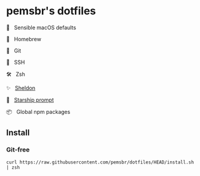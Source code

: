 # pemsbr's dotfiles

🍎 &nbsp; Sensible macOS defaults

🍺 &nbsp; Homebrew

🌳 &nbsp; Git

🔐 &nbsp; SSH

🛠 &nbsp; Zsh

✨ &nbsp; [Sheldon][sheldon]

💫 &nbsp; [Starship prompt][starship]

📦 &nbsp; Global npm packages

## Install

### Git-free

```
curl https://raw.githubusercontent.com/pemsbr/dotfiles/HEAD/install.sh | zsh
```

[sheldon]: https://github.com/rossmacarthur/sheldon
[starship]: https://starship.rs
